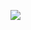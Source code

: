 ![](https://github-readme-stats.vercel.app/api?username=mkinana&show_icons=true&theme=dark&show=reviews,discussions_started,discussions_answered,prs_merged,prs_merged_percentage)
